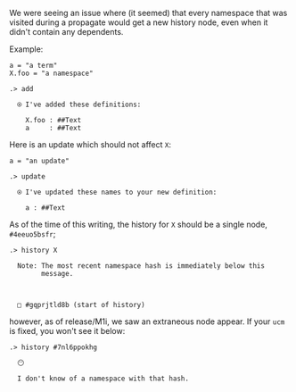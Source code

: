We were seeing an issue where (it seemed) that every namespace that was visited during a propagate would get a new history node, even when it didn't contain any dependents.

Example:
```unison
a = "a term"
X.foo = "a namespace"
```

```ucm
.> add

  ⍟ I've added these definitions:
  
    X.foo : ##Text
    a     : ##Text

```
Here is an update which should not affect `X`:
```unison
a = "an update"
```

```ucm
.> update

  ⍟ I've updated these names to your new definition:
  
    a : ##Text

```
As of the time of this writing, the history for `X` should be a single node, `#4eeuo5bsfr`;
```ucm
.> history X

  Note: The most recent namespace hash is immediately below this
        message.
  
  
  
  □ #gqprjtld8b (start of history)

```
however, as of release/M1i, we saw an extraneous node appear.  If your `ucm` is fixed, you won't see it below:
```ucm
.> history #7nl6ppokhg

  😶
  
  I don't know of a namespace with that hash.

```
